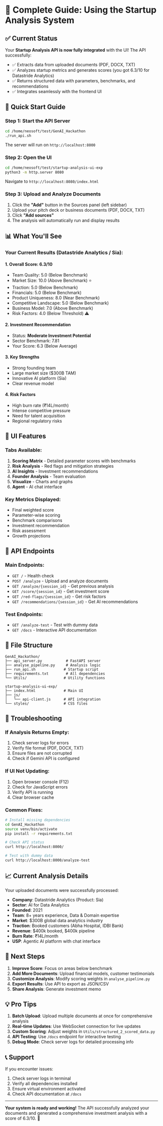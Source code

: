 # 🎯 Complete Guide: Using the Startup Analysis System

## ✅ Current Status

Your **Startup Analysis API is now fully integrated** with the UI! The API successfully:
- ✅ Extracts data from uploaded documents (PDF, DOCX, TXT)
- ✅ Analyzes startup metrics and generates scores (you got 6.3/10 for Datastride Analytics)
- ✅ Returns structured data with parameters, benchmarks, and recommendations
- ✅ Integrates seamlessly with the frontend UI

## 🚀 Quick Start Guide

### Step 1: Start the API Server
```bash
cd /home/neosoft/test/GenAI_Hackathon
./run_api.sh
```
The server will run on `http://localhost:8000`

### Step 2: Open the UI
```bash
cd /home/neosoft/test/startup-analysis-ui-exp
python3 -m http.server 8080
```
Navigate to `http://localhost:8080/index.html`

### Step 3: Upload and Analyze Documents
1. Click the **"Add"** button in the Sources panel (left sidebar)
2. Upload your pitch deck or business documents (PDF, DOCX, TXT)
3. Click **"Add sources"**
4. The analysis will automatically run and display results

## 📊 What You'll See

### Your Current Results (Datastride Analytics / Sia):

#### 1. **Overall Score: 6.3/10**
   - Team Quality: 5.0 (Below Benchmark)
   - Market Size: 10.0 (Above Benchmark) ⭐
   - Traction: 5.0 (Below Benchmark)
   - Financials: 5.0 (Below Benchmark)
   - Product Uniqueness: 8.0 (Near Benchmark)
   - Competitive Landscape: 5.0 (Below Benchmark)
   - Business Model: 7.0 (Above Benchmark)
   - Risk Factors: 4.0 (Below Threshold) ⚠️

#### 2. **Investment Recommendation**
   - Status: **Moderate Investment Potential**
   - Sector Benchmark: 7.81
   - Your Score: 6.3 (Below Average)

#### 3. **Key Strengths**
   - Strong founding team
   - Large market size ($300B TAM)
   - Innovative AI platform (Sia)
   - Clear revenue model

#### 4. **Risk Factors**
   - High burn rate (₹14L/month)
   - Intense competitive pressure
   - Need for talent acquisition
   - Regional regulatory risks

## 🎨 UI Features

### Tabs Available:
1. **Scoring Matrix** - Detailed parameter scores with benchmarks
2. **Risk Analysis** - Red flags and mitigation strategies  
3. **AI Insights** - Investment recommendations
4. **Founder Analysis** - Team evaluation
5. **Visualize** - Charts and graphs
6. **Agent** - AI chat interface

### Key Metrics Displayed:
- Final weighted score
- Parameter-wise scoring
- Benchmark comparisons
- Investment recommendation
- Risk assessment
- Growth projections

## 🔧 API Endpoints

### Main Endpoints:
- `GET /` - Health check
- `POST /analyze` - Upload and analyze documents
- `GET /analyze/{session_id}` - Get previous analysis
- `GET /score/{session_id}` - Get investment score
- `GET /red-flags/{session_id}` - Get risk factors
- `GET /recommendations/{session_id}` - Get AI recommendations

### Test Endpoints:
- `GET /analyze-test` - Test with dummy data
- `GET /docs` - Interactive API documentation

## 📁 File Structure

```
GenAI_Hackathon/
├── api_server.py           # FastAPI server
├── analyse_pipeline.py     # Analysis logic
├── run_api.sh             # Startup script
├── requirements.txt        # All dependencies
└── Utils/                 # Utility functions

startup-analysis-ui-exp/
├── index.html             # Main UI
├── js/
│   └── api-client.js      # API integration
└── styles/                # CSS files
```

## 🐛 Troubleshooting

### If Analysis Returns Empty:
1. Check server logs for errors
2. Verify file format (PDF, DOCX, TXT)
3. Ensure files are not corrupted
4. Check if Gemini API is configured

### If UI Not Updating:
1. Open browser console (F12)
2. Check for JavaScript errors
3. Verify API is running
4. Clear browser cache

### Common Fixes:
```bash
# Install missing dependencies
cd GenAI_Hackathon
source venv/bin/activate
pip install -r requirements.txt

# Check API status
curl http://localhost:8000/

# Test with dummy data
curl http://localhost:8000/analyze-test
```

## 📈 Current Analysis Details

Your uploaded documents were successfully processed:
- **Company**: Datastride Analytics (Product: Sia)
- **Sector**: AI for Data Analytics
- **Founded**: 2021
- **Team**: 8+ years experience, Data & Domain expertise
- **Market**: $300B global data analytics industry
- **Traction**: Booked customers (Abha Hospital, IDBI Bank)
- **Revenue**: $400k booked, $400k pipeline
- **Burn Rate**: ₹14L/month
- **USP**: Agentic AI platform with chat interface

## 🎯 Next Steps

1. **Improve Score**: Focus on areas below benchmark
2. **Add More Documents**: Upload financial models, customer testimonials
3. **Customize Analysis**: Modify scoring weights in `analyse_pipeline.py`
4. **Export Results**: Use API to export as JSON/CSV
5. **Share Analysis**: Generate investment memo

## 💡 Pro Tips

1. **Batch Upload**: Upload multiple documents at once for comprehensive analysis
2. **Real-time Updates**: Use WebSocket connection for live updates
3. **Custom Scoring**: Adjust weights in `Utils/structured_2_scored_data.py`
4. **API Testing**: Use `/docs` endpoint for interactive testing
5. **Debug Mode**: Check server logs for detailed processing info

## 📞 Support

If you encounter issues:
1. Check server logs in terminal
2. Verify all dependencies installed
3. Ensure virtual environment activated
4. Check API documentation at `/docs`

---

**Your system is ready and working!** The API successfully analyzed your documents and generated a comprehensive investment analysis with a score of 6.3/10. 🚀
